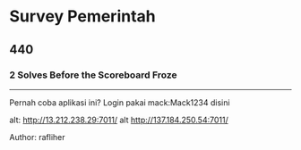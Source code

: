 # Survey Pemerintah
## 440
### 2 Solves Before the Scoreboard Froze
---
Pernah coba aplikasi ini? Login pakai mack:Mack1234 disini

alt: http://13.212.238.29:7011/ alt http://137.184.250.54:7011/

Author: rafliher